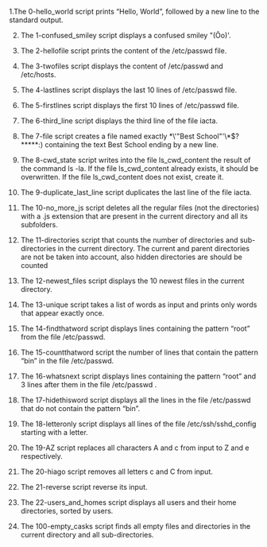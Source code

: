 1.The 0-hello_world script prints “Hello, World”, followed by a new line to the standard output.

2. The 1-confused_smiley script displays a confused smiley "(Ôo)'.

3. The 2-hellofile script prints the content of the /etc/passwd file.

4. The 3-twofiles script displays the content of /etc/passwd and /etc/hosts.

5. The 4-lastlines script displays the last 10 lines of /etc/passwd file.

6. The 5-firstlines script displays the first 10 lines of /etc/passwd file.

7. The 6-third_line script displays the third line of the file iacta.

8. The 7-file script creates a file named exactly \*\\'"Best School"\'\\*$\?\*\*\*\*\*:) containing the text Best School ending by a new line.

9. The 8-cwd_state script writes into the file ls_cwd_content the result of the command ls -la. If the file ls_cwd_content already exists, it should be overwritten. If the file ls_cwd_content does not exist, create it.

10. The 9-duplicate_last_line script duplicates the last line of the file iacta.

11. The 10-no_more_js script deletes all the regular files (not the directories) with a .js extension that are present in the current directory and all its subfolders.

12. The 11-directories script that counts the number of directories and sub-directories in the current directory. The current and parent directories are not be taken into account, also hidden directories are should be counted

13. The 12-newest_files script displays the 10 newest files in the current directory.

14. The 13-unique script takes a list of words as input and prints only words that appear exactly once.

15. The 14-findthatword script displays lines containing the pattern “root” from the file /etc/passwd.

16. The 15-countthatword script the number of lines that contain the pattern “bin” in the file /etc/passwd.

17. The 16-whatsnext script displays lines containing the pattern “root” and 3 lines after them in the file /etc/passwd
.
18. The 17-hidethisword script displays all the lines in the file /etc/passwd that do not contain the pattern “bin”.

19. The 18-letteronly script displays all lines of the file /etc/ssh/sshd_config starting with a letter.

20. The 19-AZ script replaces all characters A and c from input to Z and e respectively.

21. The 20-hiago script removes all letters c and C from input.

22. The 21-reverse script reverse its input.

23. The 22-users_and_homes script displays all users and their home directories, sorted by users.

24. The 100-empty_casks script finds all empty files and directories in the current directory and all sub-directories.